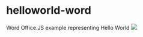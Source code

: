 # helloworld-word
Word Office.JS example representing Hello World
<img src="https://bettersolutions.com/github/officeaddins/screenshot.png"> 
